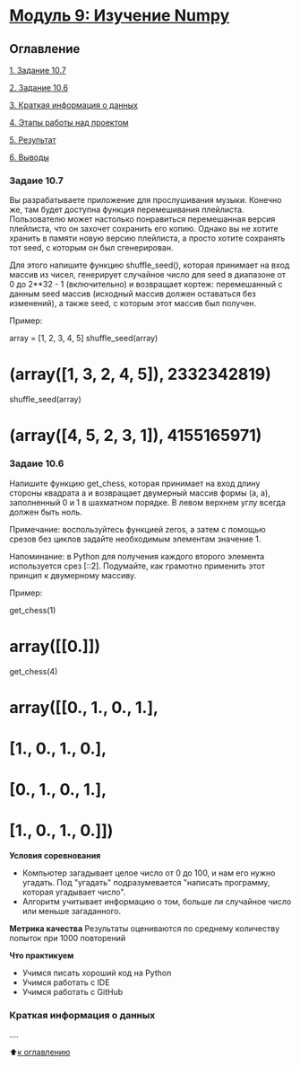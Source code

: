 # [Модуль 9: Изучение Numpy](https://github.com/Alexx-Yu/python_classes)

## Оглавление

[1. Задание 10.7](https://github.com/Alexx-Yu/python_classes/tree/main/Project%200/readme.md#Описание-проекта)

[2. Задание 10.6](https://github.com/Alexx-Yu/python_classes/tree/main/Project%200/readme.md#Основная-задача)

[3. Краткая информация о данных](https://github.com/Alexx-Yu/python_classes/tree/main/Project%200/readme.md#Краткая-информация-о-данных)

[4. Этапы работы над проектом](https://github.com/Alexx-Yu/python_classes/tree/main/Project%200/readme.md#Этапы-работы-над-проектом)

[5. Результат](https://github.com/Alexx-Yu/python_classes/tree/main/Project%200/readme.md#Результат)

[6. Выводы](https://github.com/Alexx-Yu/python_classes/tree/main/Project%200/readme.md#Выводы)


### Задаие 10.7
Вы разрабатываете приложение для прослушивания музыки. Конечно же, там будет доступна функция перемешивания плейлиста. Пользователю может настолько понравиться перемешанная версия плейлиста, что он захочет сохранить его копию. Однако вы не хотите хранить в памяти новую версию плейлиста, а просто хотите сохранять тот seed, с которым он был сгенерирован.

Для этого напишите функцию shuffle_seed(<array>),  которая принимает на вход массив из чисел, генерирует случайное число для seed в диапазоне от 0 до 2**32 - 1 (включительно) и возвращает кортеж: перемешанный с данным seed массив (исходный массив должен оставаться без изменений), а также seed, с которым этот массив был получен.

Пример:

array = [1, 2, 3, 4, 5]
shuffle_seed(array)
# (array([1, 3, 2, 4, 5]), 2332342819)
shuffle_seed(array)
# (array([4, 5, 2, 3, 1]), 4155165971)


### Задаие 10.6
Напишите функцию get_chess, которая принимает на вход длину стороны квадрата a и возвращает двумерный массив формы (a, a), заполненный 0 и 1 в шахматном порядке. В левом верхнем углу всегда должен быть ноль.

Примечание: воспользуйтесь функцией zeros, а затем с помощью срезов без циклов задайте необходимым элементам значение 1.

Напоминание: в Python для получения каждого второго элемента используется срез [::2]. Подумайте, как грамотно применить этот принцип к двумерному массиву.

Пример:

get_chess(1)
# array([[0.]])
get_chess(4)
# array([[0., 1., 0., 1.],
#        [1., 0., 1., 0.],
#        [0., 1., 0., 1.],
#        [1., 0., 1., 0.]])


**Условия соревнования**
- Компьютер загадывает целое число от 0 до 100, и нам его нужно угадать. Под "угадать" подразумевается "написать программу, которая угадывает число".
- Алгоритм учитывает информацию о том, больше ли случайное число или меньше загаданного.

**Метрика качества**
Результаты оцениваются по среднему количеству попыток при 1000 повторений

**Что практикуем**
- Учимся писать хороший код на Python
- Учимся работать с IDE
- Учимся работать с GitHub

### Краткая информация о данных
....

:arrow_up:[к оглавлению](https://github.com/Alexx-Yu/python_classes/tree/main/Project%200/readme.md#Оглавление)

